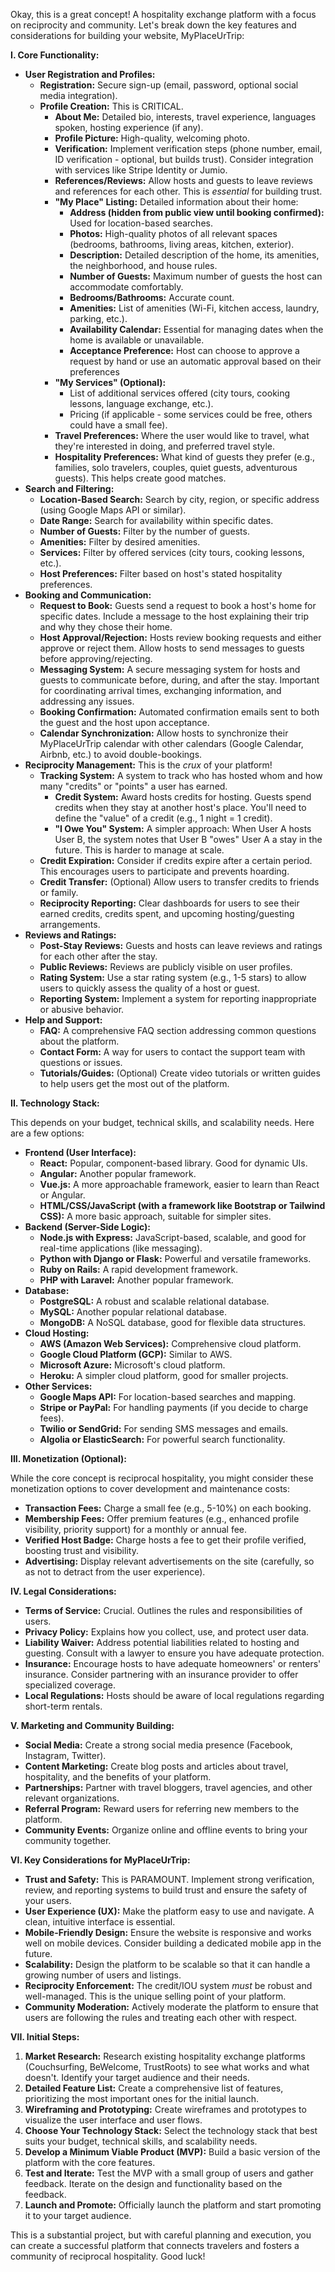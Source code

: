 Okay, this is a great concept! A hospitality exchange platform with a focus on reciprocity and community. Let's break down the key features and considerations for building your website, MyPlaceUrTrip:

**I. Core Functionality:**

*   **User Registration and Profiles:**
    *   **Registration:** Secure sign-up (email, password, optional social media integration).
    *   **Profile Creation:**  This is CRITICAL.
        *   **About Me:**  Detailed bio, interests, travel experience, languages spoken, hosting experience (if any).
        *   **Profile Picture:** High-quality, welcoming photo.
        *   **Verification:**  Implement verification steps (phone number, email, ID verification - optional, but builds trust).  Consider integration with services like Stripe Identity or Jumio.
        *   **References/Reviews:** Allow hosts and guests to leave reviews and references for each other.  This is *essential* for building trust.
        *   **"My Place" Listing:** Detailed information about their home:
            *   **Address (hidden from public view until booking confirmed):**  Used for location-based searches.
            *   **Photos:** High-quality photos of all relevant spaces (bedrooms, bathrooms, living areas, kitchen, exterior).
            *   **Description:**  Detailed description of the home, its amenities, the neighborhood, and house rules.
            *   **Number of Guests:**  Maximum number of guests the host can accommodate comfortably.
            *   **Bedrooms/Bathrooms:** Accurate count.
            *   **Amenities:**  List of amenities (Wi-Fi, kitchen access, laundry, parking, etc.).
            *   **Availability Calendar:**  Essential for managing dates when the home is available or unavailable.
            *   **Acceptance Preference:** Host can choose to approve a request by hand or use an automatic approval based on their preferences
        *   **"My Services" (Optional):**
            *   List of additional services offered (city tours, cooking lessons, language exchange, etc.).
            *   Pricing (if applicable - some services could be free, others could have a small fee).
        *   **Travel Preferences:**  Where the user would like to travel, what they're interested in doing, and preferred travel style.
        *   **Hospitality Preferences:** What kind of guests they prefer (e.g., families, solo travelers, couples, quiet guests, adventurous guests). This helps create good matches.
*   **Search and Filtering:**
    *   **Location-Based Search:**  Search by city, region, or specific address (using Google Maps API or similar).
    *   **Date Range:** Search for availability within specific dates.
    *   **Number of Guests:** Filter by the number of guests.
    *   **Amenities:** Filter by desired amenities.
    *   **Services:** Filter by offered services (city tours, cooking lessons, etc.).
    *   **Host Preferences:**  Filter based on host's stated hospitality preferences.
*   **Booking and Communication:**
    *   **Request to Book:** Guests send a request to book a host's home for specific dates.  Include a message to the host explaining their trip and why they chose their home.
    *   **Host Approval/Rejection:** Hosts review booking requests and either approve or reject them.  Allow hosts to send messages to guests before approving/rejecting.
    *   **Messaging System:**  A secure messaging system for hosts and guests to communicate before, during, and after the stay.  Important for coordinating arrival times, exchanging information, and addressing any issues.
    *   **Booking Confirmation:**  Automated confirmation emails sent to both the guest and the host upon acceptance.
    *   **Calendar Synchronization:**  Allow hosts to synchronize their MyPlaceUrTrip calendar with other calendars (Google Calendar, Airbnb, etc.) to avoid double-bookings.
*   **Reciprocity Management:**  This is the *crux* of your platform!
    *   **Tracking System:**  A system to track who has hosted whom and how many "credits" or "points" a user has earned.
        *   **Credit System:**  Award hosts credits for hosting.  Guests spend credits when they stay at another host's place.  You'll need to define the "value" of a credit (e.g., 1 night = 1 credit).
        *   **"I Owe You" System:**  A simpler approach:  When User A hosts User B, the system notes that User B "owes" User A a stay in the future.  This is harder to manage at scale.
    *   **Credit Expiration:**  Consider if credits expire after a certain period.  This encourages users to participate and prevents hoarding.
    *   **Credit Transfer:**  (Optional) Allow users to transfer credits to friends or family.
    *   **Reciprocity Reporting:**  Clear dashboards for users to see their earned credits, credits spent, and upcoming hosting/guesting arrangements.
*   **Reviews and Ratings:**
    *   **Post-Stay Reviews:**  Guests and hosts can leave reviews and ratings for each other after the stay.
    *   **Public Reviews:**  Reviews are publicly visible on user profiles.
    *   **Rating System:**  Use a star rating system (e.g., 1-5 stars) to allow users to quickly assess the quality of a host or guest.
    *   **Reporting System:**  Implement a system for reporting inappropriate or abusive behavior.
*   **Help and Support:**
    *   **FAQ:**  A comprehensive FAQ section addressing common questions about the platform.
    *   **Contact Form:**  A way for users to contact the support team with questions or issues.
    *   **Tutorials/Guides:**  (Optional) Create video tutorials or written guides to help users get the most out of the platform.

**II. Technology Stack:**

This depends on your budget, technical skills, and scalability needs. Here are a few options:

*   **Frontend (User Interface):**
    *   **React:** Popular, component-based library. Good for dynamic UIs.
    *   **Angular:** Another popular framework.
    *   **Vue.js:** A more approachable framework, easier to learn than React or Angular.
    *   **HTML/CSS/JavaScript (with a framework like Bootstrap or Tailwind CSS):**  A more basic approach, suitable for simpler sites.
*   **Backend (Server-Side Logic):**
    *   **Node.js with Express:**  JavaScript-based, scalable, and good for real-time applications (like messaging).
    *   **Python with Django or Flask:**  Powerful and versatile frameworks.
    *   **Ruby on Rails:**  A rapid development framework.
    *   **PHP with Laravel:**  Another popular framework.
*   **Database:**
    *   **PostgreSQL:**  A robust and scalable relational database.
    *   **MySQL:**  Another popular relational database.
    *   **MongoDB:**  A NoSQL database, good for flexible data structures.
*   **Cloud Hosting:**
    *   **AWS (Amazon Web Services):**  Comprehensive cloud platform.
    *   **Google Cloud Platform (GCP):**  Similar to AWS.
    *   **Microsoft Azure:**  Microsoft's cloud platform.
    *   **Heroku:**  A simpler cloud platform, good for smaller projects.
*   **Other Services:**
    *   **Google Maps API:** For location-based searches and mapping.
    *   **Stripe or PayPal:** For handling payments (if you decide to charge fees).
    *   **Twilio or SendGrid:** For sending SMS messages and emails.
    *   **Algolia or ElasticSearch:** For powerful search functionality.

**III. Monetization (Optional):**

While the core concept is reciprocal hospitality, you might consider these monetization options to cover development and maintenance costs:

*   **Transaction Fees:** Charge a small fee (e.g., 5-10%) on each booking.
*   **Membership Fees:** Offer premium features (e.g., enhanced profile visibility, priority support) for a monthly or annual fee.
*   **Verified Host Badge:** Charge hosts a fee to get their profile verified, boosting trust and visibility.
*   **Advertising:**  Display relevant advertisements on the site (carefully, so as not to detract from the user experience).

**IV. Legal Considerations:**

*   **Terms of Service:**  Crucial.  Outlines the rules and responsibilities of users.
*   **Privacy Policy:**  Explains how you collect, use, and protect user data.
*   **Liability Waiver:**  Address potential liabilities related to hosting and guesting.  Consult with a lawyer to ensure you have adequate protection.
*   **Insurance:**  Encourage hosts to have adequate homeowners' or renters' insurance.  Consider partnering with an insurance provider to offer specialized coverage.
*   **Local Regulations:**  Hosts should be aware of local regulations regarding short-term rentals.

**V. Marketing and Community Building:**

*   **Social Media:**  Create a strong social media presence (Facebook, Instagram, Twitter).
*   **Content Marketing:**  Create blog posts and articles about travel, hospitality, and the benefits of your platform.
*   **Partnerships:**  Partner with travel bloggers, travel agencies, and other relevant organizations.
*   **Referral Program:**  Reward users for referring new members to the platform.
*   **Community Events:**  Organize online and offline events to bring your community together.

**VI. Key Considerations for MyPlaceUrTrip:**

*   **Trust and Safety:**  This is PARAMOUNT.  Implement strong verification, review, and reporting systems to build trust and ensure the safety of your users.
*   **User Experience (UX):**  Make the platform easy to use and navigate.  A clean, intuitive interface is essential.
*   **Mobile-Friendly Design:**  Ensure the website is responsive and works well on mobile devices.  Consider building a dedicated mobile app in the future.
*   **Scalability:**  Design the platform to be scalable so that it can handle a growing number of users and listings.
*   **Reciprocity Enforcement:**  The credit/IOU system *must* be robust and well-managed.  This is the unique selling point of your platform.
*   **Community Moderation:**  Actively moderate the platform to ensure that users are following the rules and treating each other with respect.

**VII. Initial Steps:**

1.  **Market Research:**  Research existing hospitality exchange platforms (Couchsurfing, BeWelcome, TrustRoots) to see what works and what doesn't.  Identify your target audience and their needs.
2.  **Detailed Feature List:**  Create a comprehensive list of features, prioritizing the most important ones for the initial launch.
3.  **Wireframing and Prototyping:**  Create wireframes and prototypes to visualize the user interface and user flows.
4.  **Choose Your Technology Stack:**  Select the technology stack that best suits your budget, technical skills, and scalability needs.
5.  **Develop a Minimum Viable Product (MVP):**  Build a basic version of the platform with the core features.
6.  **Test and Iterate:**  Test the MVP with a small group of users and gather feedback.  Iterate on the design and functionality based on the feedback.
7.  **Launch and Promote:**  Officially launch the platform and start promoting it to your target audience.

This is a substantial project, but with careful planning and execution, you can create a successful platform that connects travelers and fosters a community of reciprocal hospitality. Good luck!
